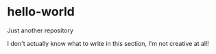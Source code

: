 # hello-world
Just another repository

I don't actually know what to write in this section, I'm not creative at all!
